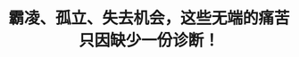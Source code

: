 ---
title: 霸凌、孤立、失去机会，这些无端的痛苦只因缺少一份诊断！
tags: [自闭症, Austim, Aspie, 孤独症谱系]
color: warning
description: “迷失的一代”想知道，如果他们在年轻时获得特殊学校服务、社交技能培训、针对孤独症的工作计划，抑或只是简单的理解，他们的生活是否会更容易些。
external_url: http://mp.weixin.qq.com/s?__biz=MzIyMzgyMjY5NQ==&amp;mid=2247483774&amp;idx=1&amp;sn=2daf0f7fc536d4b1052568b09b3dc0d7&amp;chksm=e8191776df6e9e600e58590b42d79c3f0543a40fe3ea5d1d6d51c8b4f87e98278a14c9906685&amp;scene=27#wechat_redirect
---